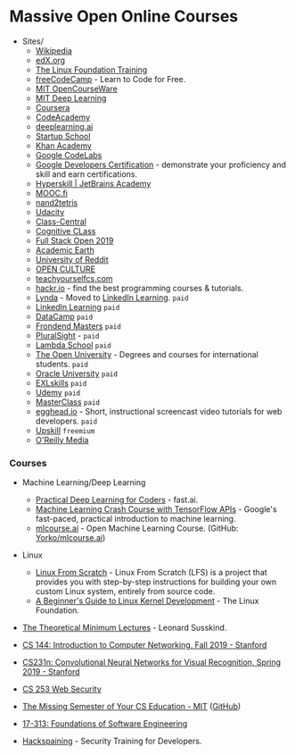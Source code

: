 # Massive Open Online Courses

- Sites/
    - [Wikipedia](https://wikipedia.org/)
    - [edX.org](https://www.edx.org/)
    - [The Linux Foundation Training](https://training.linuxfoundation.org/)
    - [freeCodeCamp](https://freecodecamp.org/) - Learn to Code for Free.
    - [MIT OpenCourseWare](https://ocw.mit.edu/)
    - [MIT Deep Learning](https://deeplearning.mit.edu/)
    - [Coursera](https://www.coursera.org/)
    - [CodeAcademy](https://www.codecademy.com/)
    - [deeplearning.ai](https://www.deeplearning.ai/)
    - [Startup School](https://www.startupschool.org/)
    - [Khan Academy](https://www.khanacademy.org/)
    - [Google CodeLabs](https://codelabs.developers.google.com)
    - [Google Developers Certification](https://developers.google.com/certification) - demonstrate your proficiency and skill and earn certifications.
    - [Hyperskill | JetBrains Academy](https://hi.hyperskill.org)
    - [MOOC.fi](https://www.mooc.fi/en/)
    - [nand2tetris](https://www.nand2tetris.org/)
    - [Udacity](https://www.udacity.com/)
    - [Class-Central](https://www.classcentral.com/) 
    - [Cognitive CLass](https://cognitiveclass.ai/)
    - [Full Stack Open 2019](https://fullstackopen.com/en)
    - [Academic Earth](https://www.academicearth.org/)
    - [University of Reddit](http://ureddit.com/)
    - [OPEN CULTURE](http://www.openculture.com/)
    - [teachyourselfcs.com](https://teachyourselfcs.com/)
    - [hackr.io](https://hackr.io/) - find the best programming courses & tutorials.
    - [Lynda](https://www.lynda.com/) - Moved to [LinkedIn Learning](https://www.linkedin.com/learning/). `paid`
    - [LinkedIn Learning](https://www.linkedin.com/learning/) `paid`
    - [DataCamp](https://www.datacamp.com/) `paid`
    - [Frondend Masters](https://frontendmasters.com/) `paid`
    - [PluralSight](https://www.pluralsight.com/) - `paid`
    - [Lambda School](https://lambdaschool.com/) `paid`
    - [The Open University](http://www.openuniversity.edu/) - Degrees and courses for international students. `paid`
    - [Oracle University](https://education.oracle.com/home) `paid`
    - [EXLskills](https://exlskills.com/) `paid`
    - [Udemy](https://www.udemy.com/) `paid`
    - [MasterClass](https://www.masterclass.com/) `paid`
    - [egghead.io](https://egghead.io/) - Short, instructional screencast video tutorials for web developers. `paid`
    - [Upskill](https://upskillcourses.com/) `freemium`
    - [O'Reilly Media](https://www.oreilly.com/)

### Courses
- Machine Learning/Deep Learning
  - [Practical Deep Learning for Coders](https://course.fast.ai/) - fast.ai.
  - [Machine Learning Crash Course with TensorFlow APIs](https://developers.google.com/machine-learning/crash-course) - Google's fast-paced, practical introduction to machine learning.
  - [mlcourse.ai](https://mlcourse.ai) - Open Machine Learning Course. (GitHub: [Yorko/mlcourse.ai](https://github.com/Yorko/mlcourse.ai))

- Linux
  - [Linux From Scratch](http://www.linuxfromscratch.org/) - Linux From Scratch (LFS) is a project that provides you with step-by-step instructions for building your own custom Linux system, entirely from source code.
  - [A Beginner's Guide to Linux Kernel Development](https://training.linuxfoundation.org/resources/free-courses/a-beginners-guide-to-linux-kernel-development/) - The Linux Foundation.

- [The Theoretical Minimum Lectures](https://theoreticalminimum.com/) - Leonard Susskind.
- [CS 144: Introduction to Computer Networking, Fall 2019 - Stanford](https://cs144.github.io/)
- [CS231n: Convolutional Neural Networks for Visual Recognition, Spring 2019 - Stanford](http://cs231n.stanford.edu/)
- [CS 253 Web Security](https://web.stanford.edu/class/cs253/)
- [The Missing Semester of Your CS Education - MIT](https://missing.csail.mit.edu/) ([GitHub](https://github.com/missing-semester/missing-semester))
- [17-313: Foundations of Software Engineering](https://cmu-313.github.io/)
- [Hackspaining](https://www.hacksplaining.com/) - Security Training for Developers.
